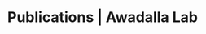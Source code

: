 ---
title: Publications | Awadalla Lab
permalink: /publications/
published: false
isPublic_b: true

publicationType_txt: journal
title_txt: "Cohort profile of the CARTaGENE study: Quebec's population-based biobank for public health and personalized genomics."
pmid_tl: 23071140
publishDate_tdt: "2013-10-01T07:23:33.000Z"
journalTitle_txt: "International journal of epidemiology"
volume_tl: 42
issue_tl: 5
doi_txt: "10.1093/ije/dys160"
authors_list: 
  - author_txt: "Awadalla P"
  - author_txt: "Boileau C"
  - author_txt: "Payette Y"
  - author_txt: "Idaghdour Y"
  - author_txt: "Goulet JP"
  - author_txt: "Knoppers B"
  - author_txt: "Hamet P"
  - author_txt: "Laberge C"
  - author_txt: "CARTaGENE Project."
---